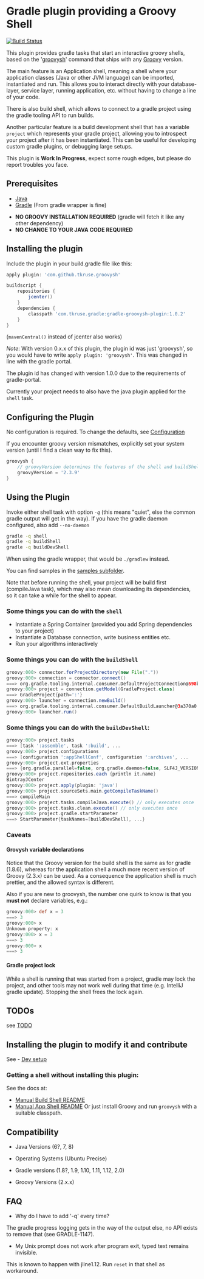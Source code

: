 # Gradle plugin providing a Groovy Shell

[![Build Status](https://travis-ci.org/tkruse/gradle-groovysh-plugin.svg)](https://travis-ci.org/tkruse/gradle-groovysh-plugin)

This plugin provides gradle tasks that start an interactive groovy shells, based on
the '[groovysh](http://groovy.codehaus.org/Groovy+Shell)' command that ships with any [Groovy](http://groovy.codehaus.org/) version.

The main feature is an Application shell, meaning a shell where your application
classes (Java or other JVM language) can be imported, instantiated and run. This allows you to interact
directly with your database-layer, service layer, running application, etc. without having to
change a line of your code.

There is also build shell, which allows to connect to a gradle project using the gradle tooling API to run builds.

Another particular feature is a build development shell that has a variable ```project``` which represents
your gradle project, allowing you to introspect your project after it has been instantiated. This can be useful
for developing custom gradle plugins, or debugging large setups.


This plugin is **Work In Progress**, expect some rough edges, but please do report troubles you face.


## Prerequisites

* [Java](http://www.java.com/)
* [Gradle](http://www.gradle.org) (From gradle wrapper is fine)

- **NO GROOVY INSTALLATION REQUIRED** (gradle will fetch it like any other dependency)
- **NO CHANGE TO YOUR JAVA CODE REQUIRED**


## Installing the plugin

Include the plugin in your build.gradle file like this:

```Groovy
apply plugin: 'com.github.tkruse.groovysh'

buildscript {
    repositories {
        jcenter()
    }
    dependencies {
        classpath 'com.tkruse.gradle:gradle-groovysh-plugin:1.0.2'
    }
}
```
(```mavenCentral()``` instead of jcenter also works)

*Note*: With version 0.x.x of this plugin, the plugin id was just 'groovysh', so you would have
to write ```apply plugin: 'groovysh'```. This was changed in line with the gradle portal.

The plugin id has changed with version 1.0.0 due to the requirements of gradle-portal.

Currently your project needs to also have the java plugin applied for the ```shell``` task.

## Configuring the Plugin

No configuration is required. To change the defaults, see [Configuration](doc/Configuration.md)

If you encounter groovy version mismatches, explicitly set your system version (until I find a clean way to fix this).
```Groovy
groovysh {
    // groovyVersion determines the features of the shell and buildShell tasks.
    groovyVersion = '2.3.9'
}
```


## Using the Plugin

Invoke either shell task with option *```-q```* (this means "quiet", else the common gradle output will get in the way).
If you have the gradle daemon configured, also add ```--no-daemon```

```bash
gradle -q shell
gradle -q buildShell
gradle -q buildDevShell
```
When using the gradle wrapper, that would be ```./gradlew``` instead.

You can find samples in the [samples subfolder](samples/README.md).

Note that before running the shell, your project will be build first (compileJava task), which may also mean
downloading its dependencies, so it can take a while for the shell to appear.


### Some things you can do with the ```shell```

- Instantiate a Spring Container (provided you add Spring dependencies to your project)
- Instantiate a Database connection, write business entities etc.
- Run your algorithms interactively

### Some things you can do with the ```buildShell```

```Groovy
groovy:000> connector.forProjectDirectory(new File("."))
groovy:000> connection = connector.connect()
===> org.gradle.tooling.internal.consumer.DefaultProjectConnection@598b4d64
groovy:000> project = connection.getModel(GradleProject.class)
===> GradleProject{path=':'}
groovy:000> launcher = connection.newBuild()
===> org.gradle.tooling.internal.consumer.DefaultBuildLauncher@3a370a0
groovy:000> launcher.run()
```

### Some things you can do with the ```buildDevShell```:

```Groovy
groovy:000> project.tasks
===> [task ':assemble', task ':build', ...
groovy:000> project.configurations
===> [configuration ':appShellConf', configuration ':archives', ...
groovy:000> project.ext.properties
===> {org.gradle.parallel=false, org.gradle.daemon=false, SLF4J_VERSION=1.7.7}
groovy:000> project.repositories.each {println it.name}
BintrayJCenter
groovy:000> project.apply(plugin: 'java')
groovy:000> project.sourceSets.main.getCompileTaskName()
===> compileMain
groovy:000> project.tasks.compileJava.execute() // only executes once
groovy:000> project.tasks.clean.execute() // only executes once
groovy:000> project.gradle.startParameter
===> StartParameter{taskNames=[buildDevShell], ...}
```

### Caveats

#### Grovysh variable declarations

Notice that the Groovy version for the build shell is the same as for gradle (1.8.6), whereas for the application
shell a much more recent version of Groovy (2.3.x) can be used. As a consequence the application shell is much prettier,
and the allowed syntax is different.

Also if you are new to groovysh, the number one quirk to know is that you **must not** declare variables, e.g.:

```Groovy
groovy:000> def x = 3
===> 3
groovy:000> x
Unknown property: x
groovy:000> x = 3
===> 3
groovy:000> x
===> 3
```

#### Gradle project lock

While a shell is running that was started from a project, gradle may lock the project,
and other tools may not work well during that time (e.g. IntelliJ gradle update).
Stopping the shell frees the lock again.

## TODOs

see [TODO](doc/TODO.md)

## Installing the plugin to modify it and contribute

See - [Dev setup](doc/Contributing.md)

### Getting a shell without installing this plugin:

See the docs at:
 - [Manual Build Shell README](doc/InstallBuildDevShellManually.md)
 - [Manual App Shell README](doc/InstallAppShellManually.md)
Or just install Groovy and run ```groovysh``` with a suitable classpath.

## Compatibility

* Java Versions (6?, 7, 8)

* Operating Systems (Ubuntu Precise)

* Gradle versions (1.8?, 1.9, 1.10, 1.11, 1.12, 2.0)

* Groovy Versions (2.x.x)

## FAQ

* Why do I have to add '-q' every time?

The gradle progress logging gets in the way of the output else, no API exists to remove that (see GRADLE-1147).

* My Unix prompt does not work after program exit, typed text remains invisible.

This is known to happen with jline1.12. Run ```reset``` in that shell as workaround.
